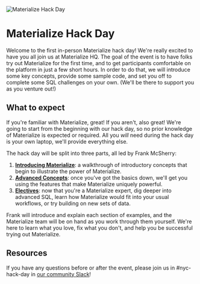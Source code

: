 ![Materialize Hack Day](https://github.com/MaterializeInc/mz-hack-day-july-2023/assets/11527560/d11c8817-52ab-4aeb-8b10-8ad604e2bc2d)

# Materialize Hack Day

Welcome to the first in-person Materialize hack day! We're really excited to have you all join us at Materialize HQ. The goal of the event is to have folks try out Materialize for the first time, and to get participants comfortable on the platform in just a few short hours. In order to do that, we will introduce some key concepts, provide some sample code, and set you off to complete some SQL challenges on your own. (We'll be there to support you as you venture out!)

## What to expect

If you're familiar with Materialize, great! If you aren't, also great! We're going to start from the beginning with our hack day, so no prior knowledge of Materialize is expected or required. All you _will_ need during the hack day is your own laptop, we'll provide everything else.

The hack day will be split into three parts, all led by Frank McSherry:

1. **[Introducing Materialize](https://github.com/MaterializeInc/mz-hack-day-july-2023/blob/main/worked_examples/introductory.md)**: a walkthrough of introductory concepts that begin to illustrate the power of Materialize.
2. **[Advanced Concepts](https://github.com/MaterializeInc/mz-hack-day-july-2023/blob/main/worked_examples/advanced.md)**: once you've got the basics down, we'll get you using the features that make Materialize uniquely powerful.
3. **[Electives](https://github.com/MaterializeInc/mz-hack-day-july-2023/blob/main/worked_examples/electives.md)**: now that you're a Materialize expert, dig deeper into advanced SQL, learn how Materialize would fit into your usual workflows, or try building on new sets of data.

Frank will introduce and explain each section of examples, and the Materialize team will be on hand as you work through them yourself. We're here to learn what you love, fix what you don't, and help you be successful trying out Materialize.

## Resources

If you have any questions before or after the event, please join us in #nyc-hack-day in [our community Slack](https://materialize.com/s/chat)!
